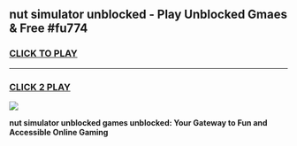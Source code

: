 
## nut simulator unblocked - Play Unblocked Gmaes & Free #fu774
<h3>
<a href="https://news.freeplayer.one?title=nut_simulator_unblocked&ref=24F">CLICK TO PLAY</a></h3>
<hr>

<h3>
<a href="https://news.freeplayer.one?title=nut_simulator_unblocked&ref=24F">CLICK 2 PLAY</a>
  
</h3>

<a href="https://news.freeplayer.one?title=nut_simulator_unblocked&ref=24F/"><img src="https://clearcache.store/games.png"></a>


**nut simulator unblocked games unblocked: Your Gateway to Fun and Accessible Online Gaming**
